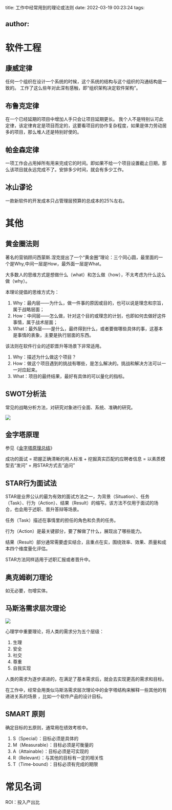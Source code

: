 title: 工作中经常用到的理论或法则
date: 2022-03-19 00:23:24
tags:

author:
---


# 软件工程

## 康威定律

任何一个组织在设计一个系统的时候，这个系统的结构与这个组织的沟通结构是一致的。
工作了这么些年对此深有感触，即“组织架构决定软件架构”。

## 布鲁克定律

在一个已经延期的项目中增加人手只会让项目延期更长。
我个人不是特别认可此定律，该定律肯定是项目而定的，这要看项目的协作复杂程度，如果是体力劳动居多的项目，那么堆人还是特别好使的。

## 帕金森定律

一项工作会占用掉所有用来完成它的时间。即如果不给一个项目设置截止日期，那么该项目就永远完成不了。安排多少时间，就会有多少工作。

## 冰山谬论

一款新软件的开发成本只占管理层预算的总成本的25%左右。

# 其他

## 黄金圈法则

著名的营销顾问西蒙斯.涅克提出了一个“黄金圈”理论：三个同心圆，最里面的一个是Why,中间一层是How，最外面一层是What。

大多数人的思维方式是想做什么（what）和怎么做（how），不太考虑为什么这么做（why）。

本理论提倡的思维方式为：

1. Why：最内层——为什么，做一件事的原因或目的，也可以说是理念和宗旨，属于战略层面；
2. How：中间层——怎么做，针对这个目的或理念的计划，也即如何去做好这件事情，属于战术层面；
3. What：最外层——是什么，最终得到什么，或者要做哪些具体的事，这基本是事情的表象，主要是执行层面的东西。

该法则在软件行业的述职晋升等场景下非常适用。

1. Why：描述为什么做这个项目？
2. How：做这个项目遇到的挑战有哪些，是怎么解决的。挑战和解决方法可以一一对应起来。
3. What：项目的最终结果，最好有具体的可以量化的指标。

## SWOT分析法
常见的战略分析方法，对研究对象进行全面、系统、准确的研究。

![](https://kuring.oss-cn-beijing.aliyuncs.com/common/swot.jpeg)

## 金字塔原理

参见《[金字塔原理总结](http://kuring.me/post/minto-pyramid/)》

成功的面试 = 把握正确清晰的用人标准 + 挖掘真实匹配的应聘者信息 = 以素质模型去“发问” + 用STAR方式去“追问”

## STAR行为面试法

STAR是业界公认的最为有效的面试方法之一，为背景（Situation）、任务（Task）、行为（Action）、结果（Result）的缩写。该方法不仅用于面试的场合，也会用于述职、晋升答辩等场景。

任务（Task）描述在事情里的担任的角色和负责的任务。

行为（Action）是最关键部分，要了解做了什么，展现出了哪些能力。

结果（Result）部分通常需要虚实结合，且重点在实，围绕效率、效果、质量和成本四个维度量化评估。

STAR方法同样适用于述职汇报或者晋升中。

## 奥克姆剃刀理论

如无必要，勿增实体。

## 马斯洛需求层次理论

![](https://kuring.oss-cn-beijing.aliyuncs.com/common/masiluo.png)

心理学中重要理论，将人类的需求分为五个层级：

1. 生理
2. 安全
3. 社交
4. 尊重
5. 自我实现

人类的需求为逐步递进的，在满足了基本需求后，就会去实现更高的需求和目标。

在工作中，经常会用类似马斯洛需求层次理论中的金字塔结构来解释一些其他的有递进关系的场景 ，比如一个软件产品的设计目标。

## SMART 原则

确定目标的五原则，通常用在绩效考核中。

1. S（Special）：目标必须是具体的
2. M（Measurable）：目标必须是可衡量的
3. A（Attainable）：目标必须是可实现的
4. R（Relevant）：与其他的目标有一定的相关性
5. T（Time-bound）：目标必须有完成的期限

# 常见名词

ROI：投入产出比
